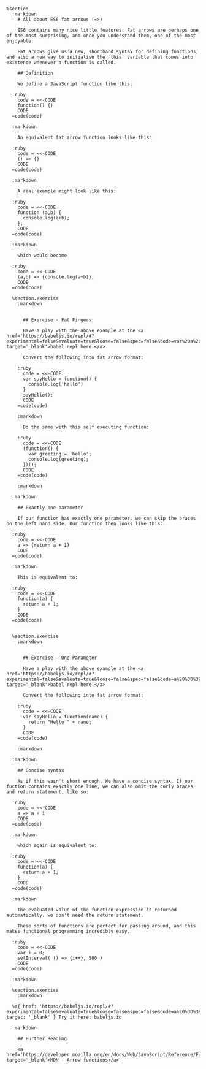     %section
      :markdown
        # All about ES6 fat arrows (=>)

        ES6 contains many nice little features. Fat arrows are perhaps one of the most surprising, and once you understand them, one of the most enjoyable.

        Fat arrows give us a new, shorthand syntax for defining functions, and also a new way to initialise the `this` variable that comes into existence whenever a function is called.

        ## Definition

        We define a JavaScript function like this:

      :ruby
        code = <<-CODE
        function() {}
        CODE
      =code(code)

      :markdown

        An equivalent fat arrow function looks like this:

      :ruby
        code = <<-CODE
        () => {}
        CODE
      =code(code)

      :markdown

        A real example might look like this:

      :ruby
        code = <<-CODE
        function (a,b) {
          console.log(a+b);
        };
        CODE
      =code(code)

      :markdown

        which would become

      :ruby
        code = <<-CODE
        (a,b) => {console.log(a+b)};
        CODE
      =code(code)

      %section.exercise
        :markdown


          ## Exercise - Fat Fingers

          Have a play with the above example at the <a href='https://babeljs.io/repl/#?experimental=false&evaluate=true&loose=false&spec=false&code=var%20a%20%3D%20function()%20%7B%7D%3B%0A%0Avar%20b%20%3D%20()%20%3D%3E%20%7B%7D%3B%0A%0Avar%20c%20%3D%20function%20(a%2Cb)%20%7B%0A%20%20console.log(a%2Bb)%3B%0A%7D%3B%0A%0Avar%20d%20%3D%20(a%2Cb)%20%3D%3E%20%7Bconsole.log(a%2Bb)%7D%3B' target='_blank'>babel repl here.</a>

          Convert the following into fat arrow format:

        :ruby
          code = <<-CODE
          var sayHello = function() {
            console.log('hello')
          }
          sayHello();
          CODE
        =code(code)

        :markdown

          Do the same with this self executing function:

        :ruby
          code = <<-CODE
          (function() {
            var greeting = 'hello';
            console.log(greeting);
          })();
          CODE
        =code(code)

        :markdown

      :markdown

        ## Exactly one parameter

        If our function has exactly one parameter, we can skip the braces on the left hand side. Our function then looks like this:

      :ruby
        code = <<-CODE
        a => {return a + 1}
        CODE
      =code(code)

      :markdown

        This is equivalent to:

      :ruby
        code = <<-CODE
        function(a) {
          return a + 1;
        }
        CODE
      =code(code)


      %section.exercise
        :markdown


          ## Exercise - One Parameter

          Have a play with the above example at the <a href='https://babeljs.io/repl/#?experimental=false&evaluate=true&loose=false&spec=false&code=a%20%3D%3E%20%7Breturn%20a%20%2B%201%7D' target='_blank'>babel repl here.</a>

          Convert the following into fat arrow format:

        :ruby
          code = <<-CODE
          var sayHello = function(name) {
            return "Hello " + name;
          }
          CODE
        =code(code)

        :markdown

      :markdown

        ## Concise syntax

        As if this wasn't short enough, We have a concise syntax. If our fuction contains exactly one line, we can also omit the curly braces and return statement, like so:

      :ruby
        code = <<-CODE
        a => a + 1
        CODE
      =code(code)

      :markdown

        which again is equivalent to:

      :ruby
        code = <<-CODE
        function(a) {
          return a + 1;
        }
        CODE
      =code(code)

      :markdown

        The evaluated value of the function expression is returned automatically. we don't need the return statement.

        These sorts of functions are perfect for passing around, and this makes functional programming incredibly easy.

      :ruby
        code = <<-CODE
        var i = 0;
        setInterval( () => {i++}, 500 )
        CODE
      =code(code)

      :markdown

      %section.exercise
        :markdown

      %a{ href: 'https://babeljs.io/repl/#?experimental=false&evaluate=true&loose=false&spec=false&code=a%20%3D%3E%20a%20%2B%201%0A%0Avar%20i%20%3D%200%3B%0AsetInterval(%20()%20%3D%3E%20%7Bconsole.log(i%2B%2B)%20%7D%2C%20500%20)', target: '_blank' } Try it here: babeljs.io

      :markdown

        ## Further Reading

        <a href='https://developer.mozilla.org/en/docs/Web/JavaScript/Reference/Functions/Arrow_functions' target='_blank'>MDN - Arrow functions</a>
